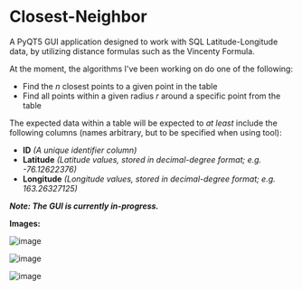 # Closest-Neighbor

A PyQT5 GUI application designed to work with SQL Latitude-Longitude data, by utilizing distance formulas such as the Vincenty Formula. 

At the moment, the algorithms I've been working on do one of the following: 
- Find the *n* closest points to a given point in the table
- Find all points within a given radius *r* around a specific point from the table

The expected data within a table will be expected to *at least* include the following columns (names arbitrary, but to be specified when using tool):
- **ID** *(A unique identifier column)*
- **Latitude** *(Latitude values, stored in decimal-degree format; e.g. -76.12622376)*
- **Longitude** *(Longitude values, stored in decimal-degree format; e.g. 163.26327125)*

***Note: The GUI is currently in-progress.***

**Images:**

![image](https://user-images.githubusercontent.com/65698531/157993408-64d1fa02-5cfc-4943-8159-321d4d693d58.png)

![image](https://user-images.githubusercontent.com/65698531/157994679-96bd30a8-6c90-471c-847f-58231a180bc4.png)

![image](https://user-images.githubusercontent.com/65698531/157994701-c9f26acd-9229-4fdc-9f7b-cceaad7bc9f5.png)
